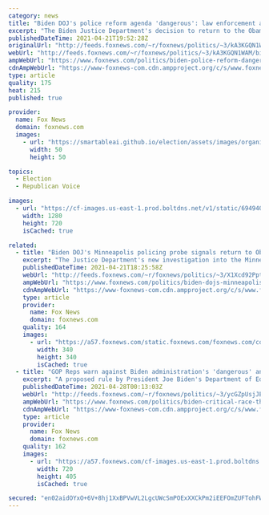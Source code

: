 ```yaml
---
category: news
title: "Biden DOJ's police reform agenda 'dangerous': law enforcement advocates"
excerpt: "The Biden Justice Department's decision to return to the Obama administration’s heavy use of consent decrees is being criticized by law enforcement officials and advocates who fear it will handicap police and erode community-police relations."
publishedDateTime: 2021-04-21T19:52:28Z
originalUrl: "http://feeds.foxnews.com/~r/foxnews/politics/~3/kA3KGQN1WAM/biden-police-reform-dangerous-law-enforcement-advocates-say"
webUrl: "http://feeds.foxnews.com/~r/foxnews/politics/~3/kA3KGQN1WAM/biden-police-reform-dangerous-law-enforcement-advocates-say"
ampWebUrl: "https://www.foxnews.com/politics/biden-police-reform-dangerous-law-enforcement-advocates-say.amp"
cdnAmpWebUrl: "https://www-foxnews-com.cdn.ampproject.org/c/s/www.foxnews.com/politics/biden-police-reform-dangerous-law-enforcement-advocates-say.amp"
type: article
quality: 175
heat: 215
published: true

provider:
  name: Fox News
  domain: foxnews.com
  images:
    - url: "https://smartableai.github.io/election/assets/images/organizations/foxnews.com-50x50.jpg"
      width: 50
      height: 50

topics:
  - Election
  - Republican Voice

images:
  - url: "https://cf-images.us-east-1.prod.boltdns.net/v1/static/694940094001/e7a99bcd-a967-4c58-b1a9-9628b69255c9/e340ddad-00f7-4953-842b-bef590b03c64/1280x720/match/image.jpg"
    width: 1280
    height: 720
    isCached: true

related:
  - title: "Biden DOJ's Minneapolis policing probe signals return to Obama-era crusade for police reform"
    excerpt: "The Justice Department's new investigation into the Minneapolis Police Department will look into the ongoing practices and examine possible legal violations, reminiscent of past probes under the Obama administration."
    publishedDateTime: 2021-04-21T18:25:58Z
    webUrl: "http://feeds.foxnews.com/~r/foxnews/politics/~3/X1Xcd92Pptg/biden-dojs-minneapolis-policing-probe-signals-return-to-obama-era-crusade-for-police-reform"
    ampWebUrl: "https://www.foxnews.com/politics/biden-dojs-minneapolis-policing-probe-signals-return-to-obama-era-crusade-for-police-reform.amp"
    cdnAmpWebUrl: "https://www-foxnews-com.cdn.ampproject.org/c/s/www.foxnews.com/politics/biden-dojs-minneapolis-policing-probe-signals-return-to-obama-era-crusade-for-police-reform.amp"
    type: article
    provider:
      name: Fox News
      domain: foxnews.com
    quality: 164
    images:
      - url: "https://a57.foxnews.com/static.foxnews.com/foxnews.com/content/uploads/2021/03/340/340/RonnBlitzerHeadshot.jpg?ve=1&tl=1"
        width: 340
        height: 340
        isCached: true
  - title: "GOP Reps warn against Biden administration's 'dangerous' and 'divisive' critical race theory push"
    excerpt: "A proposed rule by President Joe Biden's Department of Education would use taxpayer dollars to incorporate into America's classrooms what critics say is \"dangerous\" curriculum."
    publishedDateTime: 2021-04-28T00:13:03Z
    webUrl: "http://feeds.foxnews.com/~r/foxnews/politics/~3/ycGZpUsjJEg/biden-critical-race-theory-push"
    ampWebUrl: "https://www.foxnews.com/politics/biden-critical-race-theory-push.amp"
    cdnAmpWebUrl: "https://www-foxnews-com.cdn.ampproject.org/c/s/www.foxnews.com/politics/biden-critical-race-theory-push.amp"
    type: article
    provider:
      name: Fox News
      domain: foxnews.com
    quality: 162
    images:
      - url: "https://a57.foxnews.com/cf-images.us-east-1.prod.boltdns.net/v1/static/694940094001/6f9251b3-1815-4f83-8ae5-bf7ee86d10c6/b4319389-c2f3-4a5d-b119-d3835bb75182/1280x720/match/720/405/image.jpg?ve=1&tl=1"
        width: 720
        height: 405
        isCached: true

secured: "en02aidOYxO+6V+8hj1XxBPVwVL2LgcUWcSmPOExXXCkPm2iEEFOmZUFTohFW77pauJQKDUaWdeRhbACI4hsaztYjZ/e2WF3D7exkuKS+3TMrXEa+zlWsInhhCj155higtLCwd2lQpwHr/uXLKG7yDvol6G4UnncVcu31+r36Udp9exmPAjph9vHI9kSdJS9IcycrPZ8LjF335icg8dyYnPjQOhzJtdIABTvFHIlsjfmcnIAWmXvh4cgcvqeiptgxQEDWuRXRtR5TFyivoGdoiJmgI7eEEwCdjZU1bWDNWZmYhlWhCOKjDLJIYCNbYuf2Sg8nL6GzKg5oexLb1NErho1OdOTH6dnq2cRiL1yIIk=;PP+mFEjkvIvVsKQQCiC49A=="
---
```


